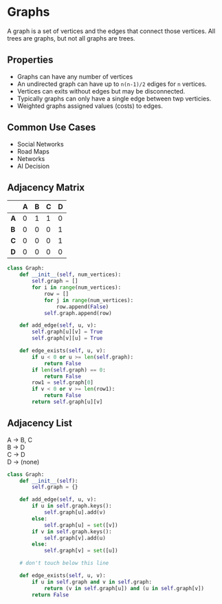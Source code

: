 # Graphs

A graph is a set of vertices and the edges that connect those vertices. All trees are graphs, but not all graphs are trees.

## Properties

- Graphs can have any number of vertices
- An undirected graph can have up to `n(n-1)/2` ediges for `n` vertices.
- Vertices can exits without edges but may be disconnected.
- Typically graphs can only have a single edge between twp verticies.
- Weighted graphs assigned values (costs) to edges.

## Common Use Cases
- Social Networks
- Road Maps
- Networks
- AI Decision

## Adjacency Matrix

|       | A | B | C | D |
| ----- | - | - | - | - |
| **A** | 0 | 1 | 1 | 0 |
| **B** | 0 | 0 | 0 | 1 |
| **C** | 0 | 0 | 0 | 1 |
| **D** | 0 | 0 | 0 | 0 |


```python
class Graph:
    def __init__(self, num_vertices):
        self.graph = []
        for i in range(num_vertices):
            row = []
            for j in range(num_vertices):
                row.append(False)
            self.graph.append(row)

    def add_edge(self, u, v):
        self.graph[u][v] = True
        self.graph[v][u] = True

    def edge_exists(self, u, v):
        if u < 0 or u >= len(self.graph):
            return False
        if len(self.graph) == 0:
            return False
        row1 = self.graph[0]
        if v < 0 or v >= len(row1):
            return False
        return self.graph[u][v]
```
## Adjacency List

A → B, C  
B → D  
C → D  
D → (none)

```python
class Graph:
    def __init__(self):
        self.graph = {}

    def add_edge(self, u, v):
        if u in self.graph.keys():
            self.graph[u].add(v)
        else:
            self.graph[u] = set([v])
        if v in self.graph.keys():
            self.graph[v].add(u)
        else:
            self.graph[v] = set([u])

    # don't touch below this line

    def edge_exists(self, u, v):
        if u in self.graph and v in self.graph:
            return (v in self.graph[u]) and (u in self.graph[v])
        return False
```
